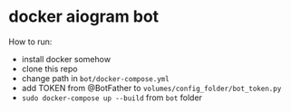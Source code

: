# docker aiogram bot 

How to run:
- install docker somehow
- clone this repo
- change path in `bot/docker-compose.yml`
- add TOKEN from @BotFather to `volumes/config_folder/bot_token.py`
- `sudo docker-compose up --build` from `bot` folder

